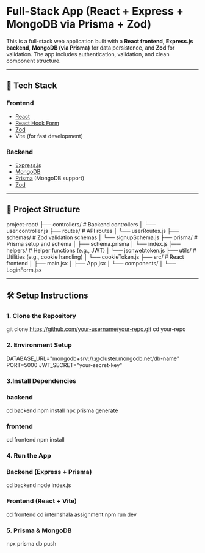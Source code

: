 # Full-Stack App (React + Express + MongoDB via Prisma + Zod)

This is a full-stack web application built with a **React frontend**, **Express.js backend**, **MongoDB (via Prisma)** for data persistence, and **Zod** for validation. The app includes authentication, validation, and clean component structure.

---

## 🧰 Tech Stack

### Frontend
- [React](https://reactjs.org/)
- [React Hook Form](https://react-hook-form.com/)
- [Zod](https://zod.dev/)
- Vite (for fast development)

### Backend
- [Express.js](https://expressjs.com/)
- [MongoDB](https://www.mongodb.com/)
- [Prisma](https://www.prisma.io/) (MongoDB support)
- [Zod](https://zod.dev/)

---

## 📁 Project Structure

project-root/ ├── controllers/ # Backend controllers │ └── user.controller.js ├── routes/ # API routes │ └── userRoutes.js ├── schemas/ # Zod validation schemas │
└── signupSchema.js ├── prisma/ # Prisma setup and schema │ ├── schema.prisma │ └── index.js ├── helpers/ # Helper functions (e.g., JWT) │ └── jsonwebtoken.js ├── utils/ # Utilities (e.g., cookie handling) │
└── cookieToken.js ├── src/ # React frontend │ ├── main.jsx │ ├── App.jsx │ └── components/ │ └── LoginForm.jsx


---

## 🛠 Setup Instructions

### 1. Clone the Repository

git clone https://github.com/your-username/your-repo.git
cd your-repo

### 2. Environment Setup
DATABASE_URL="mongodb+srv://<username>:<password>@cluster.mongodb.net/db-name"
PORT=5000
JWT_SECRET="your-secret-key"
### 3.Install Dependencies
### backend
cd backend
npm install
npx prisma generate
### frontend 
cd frontend
npm install
### 4. Run the App
 ### Backend (Express + Prisma)
cd backend 
node index.js
### Frontend (React + Vite)
cd frontend cd internshala assignment
npm run dev
### 5. Prisma & MongoDB
npx prisma db push


































